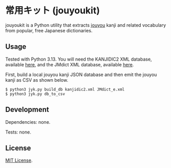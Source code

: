 # 常用キット (jouyoukit)

jouyoukit is a Python utility that extracts
[jouyou](https://en.wikipedia.org/wiki/J%C5%8Dy%C5%8D_kanji) kanji and related
vocabulary from popular, free Japanese dictionaries.

## Usage

Tested with Python 3.13. You will need the KANJIDIC2 XML database, available
[here](http://www.edrdg.org/wiki/index.php/KANJIDIC_Project), and the JMdict XML
database, available
[here](http://www.edrdg.org/wiki/index.php/JMdict-EDICT_Dictionary_Project).

First, build a local jouyou kanji JSON database and then emit the jouyou kanji
as CSV as shown below.

```
$ python3 jyk.py build_db kanjidic2.xml JMdict_e.xml
$ python3 jyk.py db_to_csv
```

## Development

Dependencies: none.

Tests: none.

## License

[MIT License](./LICENSE.md).
